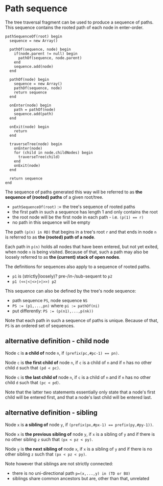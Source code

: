 
<!-- ======================================================================= -->
# Path sequence

The tree traversal fragment can be used to produce a sequence of paths.
This sequence contains the rooted path of each node in enter-order.

```
pathSequenceOf(root) begin
  sequence = new Array()

  pathOf(sequence, node) begin
    if(node.parent != null) begin
      pathOf(sequence, node.parent)
    end
    sequence.add(node)
  end

  pathOf(node) begin
    sequence = new Array()
    pathOf(sequence, node)
    return sequence
  end

  onEnter(node) begin
    path = pathOf(node)
    sequence.add(path)
  end

  onExit(node) begin
    return
  end

  traverseTree(node) begin
    onEnter(node)
    for (child in node.childNodes) begin
      traverseTree(child)
    end
    onExit(node)
  end

  return sequence
end
```

The sequence of paths generated this way will be referred to as
**the sequence of (rooted) paths** of a given root/tree.

* `pathSequenceOf(root)` := the tree's sequence of rooted paths
* the first path in such a sequence has length 1 and only contains the root
* the root node will be the first node in each path - i.e. `(p(1) == r)`
* no path in this sequence will be empty

The path `(p(n) in RD)` that begins in a tree's root `r` and that ends
in node `n` is referred to as **the (rooted) path of a node**.

Each path in `p(n)` holds all nodes that have been entered, but not yet
exited, when node `n` is being visited. Because of that, such a path may
also be loosely referred to as **the (current) stack of open nodes**.

The definitions for sequences also apply to a sequence of rooted paths.

* `p1` is (strictly|loosely)? pre-/in-/sub-sequent to `p2`
* `p1 (<<|<|<>|>|>>) p2`

This sequence can also be defined by the tree's node sequence:

* path sequence `PS`, node sequence `NS`
* `PS := (p1,...,pn)` where `pi := pathOf(ni)`
* put differently: `PS := (p(n1),...,p(nk))`

Note that each path in such a sequence of paths is unique.
Because of that, `PS` is an ordered set of sequences.

<!-- ======================================================================= -->
## alternative definition - child node

Node `c` is **a child of** node `n`,
if `(prefix(pc,#pc-1) == pn)`.

Node `c` is **the first child of** node `n`, if `c` is a child of `n`
and if `n` has no other child `d` such that `(pd < pc)`.

Node `c` is **the last child of** node `n`, if `c` is a child of `n`
and if `n` has no other child `d` such that `(pc < pd)`.

Note that the latter two statements essentially only state that a node's
first child will be entered first, and that a node's last child will be
entered last.

<!-- ======================================================================= -->
## alternative definition - sibling

Node `x` is **a sibling of** node `y`,
if `(prefix(px,#px-1) == prefix(py,#py-1))`.

Node `x` is **the previous sibling of** node `y`, if `x` is a sibling of `y`
and if there is no other sibling `z` such that `(px < pz < py)`.

Node `y` is **the next sibling of** node `x`, if `x` is a sibling of `y`
and if there is no other sibling `z` such that `(px < pz < py)`.

Note however that siblings are not strictly connected:

* there is no uni-directional path `p=(x,...,y) in (TD or BU)`
* siblings share common ancestors but are, other than that, unrelated
